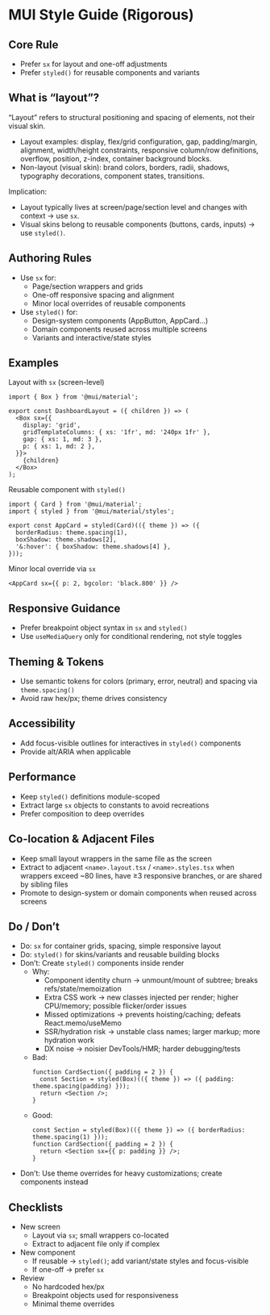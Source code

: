 # MUI Style Guide (Rigorous)

## Core Rule
- Prefer `sx` for layout and one-off adjustments
- Prefer `styled()` for reusable components and variants

## What is “layout”?
“Layout” refers to structural positioning and spacing of elements, not their visual skin.
- Layout examples: display, flex/grid configuration, gap, padding/margin, alignment, width/height constraints, responsive column/row definitions, overflow, position, z-index, container background blocks.
- Non-layout (visual skin): brand colors, borders, radii, shadows, typography decorations, component states, transitions.

Implication:
- Layout typically lives at screen/page/section level and changes with context → use `sx`.
- Visual skins belong to reusable components (buttons, cards, inputs) → use `styled()`.

## Authoring Rules
- Use `sx` for:
  - Page/section wrappers and grids
  - One-off responsive spacing and alignment
  - Minor local overrides of reusable components
- Use `styled()` for:
  - Design-system components (AppButton, AppCard…)
  - Domain components reused across multiple screens
  - Variants and interactive/state styles

## Examples

Layout with `sx` (screen-level)
```tsx
import { Box } from '@mui/material';

export const DashboardLayout = ({ children }) => (
  <Box sx={{
    display: 'grid',
    gridTemplateColumns: { xs: '1fr', md: '240px 1fr' },
    gap: { xs: 1, md: 3 },
    p: { xs: 1, md: 2 },
  }}>
    {children}
  </Box>
);
```

Reusable component with `styled()`
```tsx
import { Card } from '@mui/material';
import { styled } from '@mui/material/styles';

export const AppCard = styled(Card)(({ theme }) => ({
  borderRadius: theme.spacing(1),
  boxShadow: theme.shadows[2],
  '&:hover': { boxShadow: theme.shadows[4] },
}));
```

Minor local override via `sx`
```tsx
<AppCard sx={{ p: 2, bgcolor: 'black.800' }} />
```

## Responsive Guidance
- Prefer breakpoint object syntax in `sx` and `styled()`
- Use `useMediaQuery` only for conditional rendering, not style toggles

## Theming & Tokens
- Use semantic tokens for colors (primary, error, neutral) and spacing via `theme.spacing()`
- Avoid raw hex/px; theme drives consistency

## Accessibility
- Add focus-visible outlines for interactives in `styled()` components
- Provide alt/ARIA when applicable

## Performance
- Keep `styled()` definitions module-scoped
- Extract large `sx` objects to constants to avoid recreations
- Prefer composition to deep overrides

## Co-location & Adjacent Files
- Keep small layout wrappers in the same file as the screen
- Extract to adjacent `<name>.layout.tsx` / `<name>.styles.tsx` when wrappers exceed ~80 lines, have ≥3 responsive branches, or are shared by sibling files
- Promote to design-system or domain components when reused across screens

## Do / Don’t
- Do: `sx` for container grids, spacing, simple responsive layout
- Do: `styled()` for skins/variants and reusable building blocks
- Don’t: Create `styled()` components inside render
  - Why:
    - Component identity churn → unmount/mount of subtree; breaks refs/state/memoization
    - Extra CSS work → new classes injected per render; higher CPU/memory; possible flicker/order issues
    - Missed optimizations → prevents hoisting/caching; defeats React.memo/useMemo
    - SSR/hydration risk → unstable class names; larger markup; more hydration work
    - DX noise → noisier DevTools/HMR; harder debugging/tests
  - Bad:
    ```tsx
    function CardSection({ padding = 2 }) {
      const Section = styled(Box)(({ theme }) => ({ padding: theme.spacing(padding) }));
      return <Section />;
    }
    ```
  - Good:
    ```tsx
    const Section = styled(Box)(({ theme }) => ({ borderRadius: theme.spacing(1) }));
    function CardSection({ padding = 2 }) {
      return <Section sx={{ p: padding }} />;
    }
    ```
- Don’t: Use theme overrides for heavy customizations; create components instead

## Checklists
- New screen
  - Layout via `sx`; small wrappers co-located
  - Extract to adjacent file only if complex
- New component
  - If reusable → `styled()`; add variant/state styles and focus-visible
  - If one-off → prefer `sx`
- Review
  - No hardcoded hex/px
  - Breakpoint objects used for responsiveness
  - Minimal theme overrides